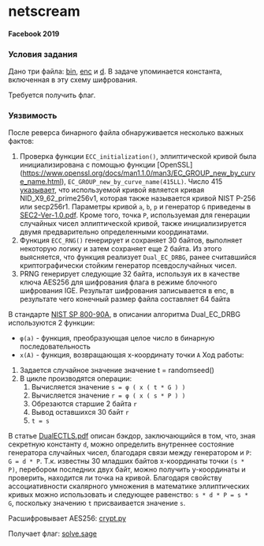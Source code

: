 # netscream 

#### Facebook 2019

### Условия задания

Дано три файла: [bin](bin), [enc](enc) и [d](d). В задаче упоминается константа, включенная в эту схему шифрования.
 
Требуется получить флаг.

### Уязвимость

После реверса бинарного файла обнаруживается несколько важных фактов:
1.	Проверка функции `ECC_initialization()`, эллиптической кривой была инициализирована с помощью функции [OpenSSL]
(https://www.openssl.org/docs/man1.1.0/man3/EC_GROUP_new_by_curve_name.html),
`EC_GROUP_new_by_curve_name(415LL)`. Число 415 [указывает](http://wooya.me/tldextract-rs/src/openssl_sys/lib.rs.html#318), что используемой кривой является кривая NID_X9_62_prime256v1,
 которая также называется кривой NIST P-256 или secp256r1. Параметры кривой `a`, `b`, `p` и генератор `G` приведены в [SEC2-Ver-1.0.pdf](SEC2-Ver-1.0.pdf).
 Кроме того, точка `P`, используемая для генерации случайных чисел эллиптической кривой, также инициализируется двумя 
 предварительно определенными координатами.
2.	Функция `ECC_RNG()` генерирует и сохраняет 30 байтов, выполняет некоторую логику и затем сохраняет 
еще 2 байта. Из этого выясняется, что функция реализует `Dual_EC_DRBG`,  ранее считавшийся криптографически 
стойким генератор псевдослучайных чисел. 
3.	PRNG генерирует следующие 32 байта, используя их в качестве ключа AES256 для шифрования флага в
 режиме блочного шифрования IGE. Результат шифрования записывается в enc, в результате чего конечный размер файла составляет 64 байта
 
В стандарте [NIST SP 800-90A](nistspecialpublication800-90r.pdf), в описании алгоритма Dual_EC_DRBG используются 2 функции: 
- 	`φ(a)` - функция, преобразующая целое число в бинарную последовательность
- 	`x(A)` - функция, возвращающая x-координату точки `A`
Ход работы:
1. Задается случайное значение значение t = randomseed()
2. В цикле производятся операции:
	1.	Вычисляется значение `s = φ ( x ( t * G ) )`
	2.	Вычисляется значение `r = φ ( x ( s * P ) )`
	3.	Обрезаются старшие 2 байта `r`
	4.	Вывод оставшихся 30 байт `r`
	5.	`t = s`

В статье [DualECTLS.pdf](DualECTLS.pdf) описан бэкдор, заключающийся в том, что, зная секретную константу `d`,
 можно определить внутреннее состояние генератора случайных чисел, благодаря связи между генератором и `P`: `G = d * P`.
Т.к. известны 30 младших байтов x-координаты точки `(s * P)`, перебором последних двух байт, можно получить 
y-координаты и проверить, находится ли точка на кривой.  Благодаря свойству ассоциативности скалярного умножения 
в математике эллиптических кривых можно использовать и следующее равенство: `s * d * P = s * G`, поскольку значению `t` присваивается значение `s`.

Расшифровывает AES256: [crypt.py](crypt.py)

Получает флаг: [solve.sage](solve.sage)
